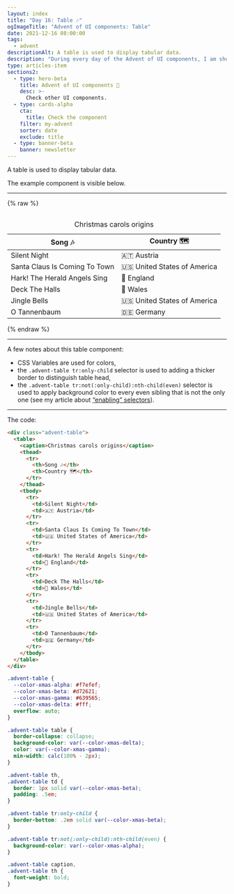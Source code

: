 ```yaml
---
layout: index
title: "Day 16: Table 🎶"
ogImageTitle: "Advent of UI components: Table"
date: 2021-12-16 08:00:00
tags:
  - advent
descriptionAlt: A table is used to display tabular data.
description: "During every day of the Advent of UI components, I am showcasing a new UI Component built with HTML, CSS, and JavaScript. Day 16: Table."
type: articles-item
sections2:
  - type: hero-beta
    title: Advent of UI components 🎄
    desc: >-
      Check other UI components.
  - type: cards-alpha
    cta:
      title: Check the component
    filter: my-advent
    sorter: date
    exclude: title
  - type: banner-beta
    banner: newsletter
---
```


A table is used to display tabular data.

The example component is visible below.

---

{% raw %}
<div class="advent-table">
  <table>
    <caption>Christmas carols origins</caption>
    <thead>
      <tr>
        <th>Song 🎶</th>
        <th>Country 🗺️</th>
      </tr>
    </thead>
    <tbody>
      <tr>
        <td>Silent Night</td>
        <td>🇦🇹 Austria</td>
      </tr>
      <tr>
        <td>Santa Claus Is Coming To Town</td>
        <td>🇺🇸 United States of America</td>
      </tr>
      <tr>
        <td>Hark! The Herald Angels Sing</td>
        <td>🏴󠁧󠁢󠁥󠁮󠁧󠁿 England</td>
      </tr>
      <tr>
        <td>Deck The Halls</td>
        <td>🏴󠁧󠁢󠁷󠁬󠁳󠁿 Wales</td>
      </tr>
      <tr>
        <td>Jingle Bells</td>
        <td>🇺🇸 United States of America</td>
      </tr>
      <tr>
        <td>O Tannenbaum</td>
        <td>🇩🇪 Germany</td>
      </tr>
    </tbody>
  </table>
</div>
<style>
.advent-table {
  --color-xmas-alpha: #f7efef;
  --color-xmas-beta: #d72621;
  --color-xmas-gamma: #639565;
  --color-xmas-delta: #fff;
  overflow: auto;
}
.copy .advent-table table,
.copy .advent-table th,
.copy .advent-table td {
  all: unset;
}
.copy .advent-table table {
  display: table;
  background-color: var(--color-xmas-delta);
  color: var(--color-xmas-gamma);
  border-collapse: collapse;
  min-width: calc(100% - 2px);
}
.copy .advent-table th,
.copy .advent-table td {
  display: table-cell;
  border: 1px solid var(--color-xmas-beta);
  padding: .5em;
}
.copy .advent-table tr:only-child {
  border-bottom: .2em solid var(--color-xmas-beta);
}
.copy .advent-table tr:not(:only-child):nth-child(odd) {
  background-color: var(--color-xmas-alpha);
}
.copy .advent-table caption,
.copy .advent-table th {
  font-weight: bold;
}
</style>
{% endraw %}

---

A few notes about this table component:

- CSS Variables are used for colors,
- the `.advent-table tr:only-child` selector is used to adding a thicker border to distinguish table head,
- the `.advent-table tr:not(:only-child):nth-child(even)` selector is used to apply background color to every even sibling that is not the only one (see my article about [“enabling” selectors](/articles/you-want-a-single-enabling-selector-not-the-one-that-disables-the-rule-of-the-previous-one/)).

---

The code:

```html
<div class="advent-table">
  <table>
    <caption>Christmas carols origins</caption>
    <thead>
      <tr>
        <th>Song 🎶</th>
        <th>Country 🗺️</th>
      </tr>
    </thead>
    <tbody>
      <tr>
        <td>Silent Night</td>
        <td>🇦🇹 Austria</td>
      </tr>
      <tr>
        <td>Santa Claus Is Coming To Town</td>
        <td>🇺🇸 United States of America</td>
      </tr>
      <tr>
        <td>Hark! The Herald Angels Sing</td>
        <td>🏴󠁧󠁢󠁥󠁮󠁧󠁿 England</td>
      </tr>
      <tr>
        <td>Deck The Halls</td>
        <td>🏴󠁧󠁢󠁷󠁬󠁳󠁿 Wales</td>
      </tr>
      <tr>
        <td>Jingle Bells</td>
        <td>🇺🇸 United States of America</td>
      </tr>
      <tr>
        <td>O Tannenbaum</td>
        <td>🇩🇪 Germany</td>
      </tr>
    </tbody>
  </table>
</div>
```

```css
.advent-table {
  --color-xmas-alpha: #f7efef;
  --color-xmas-beta: #d72621;
  --color-xmas-gamma: #639565;
  --color-xmas-delta: #fff;
  overflow: auto;
}

.advent-table table {
  border-collapse: collapse;
  background-color: var(--color-xmas-delta);
  color: var(--color-xmas-gamma);
  min-width: calc(100% - 2px);
}

.advent-table th,
.advent-table td {
  border: 1px solid var(--color-xmas-beta);
  padding: .5em;
}

.advent-table tr:only-child {
  border-bottom: .2em solid var(--color-xmas-beta);
}

.advent-table tr:not(:only-child):nth-child(even) {
  background-color: var(--color-xmas-alpha);
}

.advent-table caption,
.advent-table th {
  font-weight: bold;
}
```
